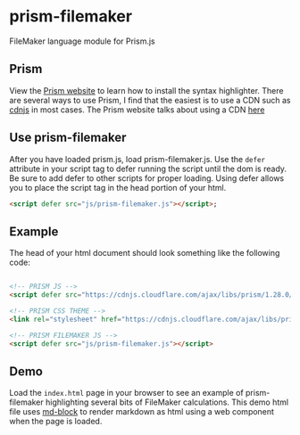 # prism-filemaker
FileMaker language module for Prism.js


## Prism

View the [Prism website](https://prismjs.com) to learn how to install the syntax highlighter. There are several ways to use Prism, I find that the easiest is to use a CDN such as [cdnjs](https://cdnjs.com/libraries/prism/1.28.0) in most cases. The Prism website talks about using a CDN [here](https://prismjs.com/#basic-usage-cdn)

## Use prism-filemaker

After you have loaded prism.js, load prism-filemaker.js. Use the `defer` attribute in your script tag to defer running the script until the dom is ready. Be sure to add defer to other scripts for proper loading. Using defer allows you to place the script tag in the head portion of your html.

```html
<script defer src="js/prism-filemaker.js"></script>;
```

## Example

The head of your html document should look something like the following code:

```html

<!-- PRISM JS -->
<script defer src="https://cdnjs.cloudflare.com/ajax/libs/prism/1.28.0/prism.min.js"></script>

<!-- PRISM CSS THEME -->
<link rel="stylesheet" href="https://cdnjs.cloudflare.com/ajax/libs/prism-themes/1.9.0/prism-base16-ateliersulphurpool.light.min.css" />

<!-- PRISM FILEMAKER JS -->
<script defer src="js/prism-filemaker.js"></script>

```

## Demo

Load the `index.html` page in your browser to see an example of prism-filemaker highlighting several bits of FileMaker calculations. This demo html file uses [md-block](https://md-block.verou.me) to render markdown as html using a web component when the page is loaded.